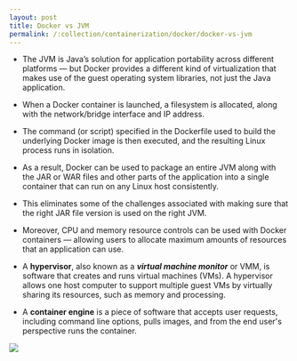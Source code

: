 ```yaml
---
layout: post
title: Docker vs JVM
permalink: /:collection/containerization/docker/docker-vs-jvm
---
```


- The JVM is Java’s solution for application portability across different platforms — but Docker provides a different kind of virtualization that makes use of the guest operating system libraries, not just the Java application.
- When a Docker container is launched, a filesystem is allocated, along with the network/bridge interface and IP address.
- The command (or script) specified in the Dockerfile used to build the underlying Docker image is then executed, and the resulting Linux process runs in isolation.
- As a result, Docker can be used to package an entire JVM along with the JAR or WAR files and other parts of the application into a single container that can run on any Linux host consistently.
- This eliminates some of the challenges associated with making sure that the right JAR file version is used on the right JVM.
- Moreover, CPU and memory resource controls can be used with Docker containers — allowing users to allocate maximum amounts of resources that an application can use.

- A **hypervisor**, also known as a ***virtual machine monitor*** or VMM, is software that creates and runs virtual machines (VMs). A hypervisor allows one host computer to support multiple guest VMs by virtually sharing its resources, such as memory and processing.
- A **container engine** is a piece of software that accepts user requests, including command line options, pulls images, and from the end user's perspective runs the container.

![]({{site.cdn}}/webservices/docker/vm-vs-docker.png)